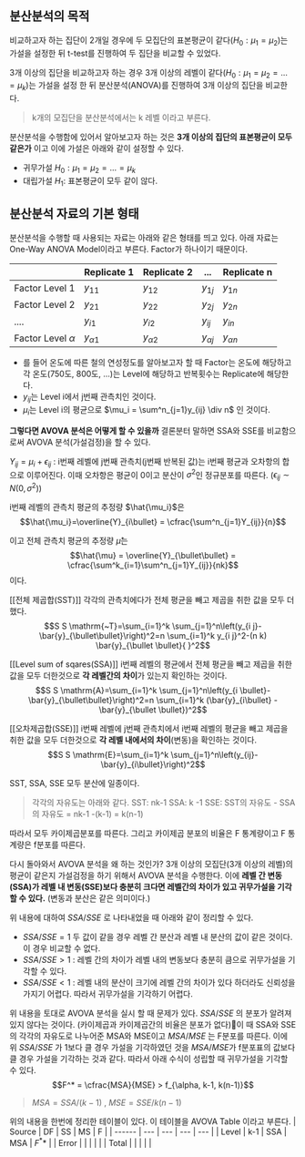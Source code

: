 ## 분산분석의 목적

비교하고자 하는 집단이 2개일 경우에 두 모집단의 표본평균이 같다($H_0: \mu_1 = \mu_2$)는 가설을 설정한 뒤 t-test를 진행하여 두 집단을 비교할 수 있었다.

3개 이상의 집단을 비교하고자 하는 경우 3개 이상의 레벨이 같다($H_0: \mu_1 = \mu_2 = ... = \mu_k$)는 가설을 설정 한 뒤 분산분석(ANOVA)를 진행하여 3개 이상의 집단을 비교한다. 

> k개의 모집단을 분산분석에서는 k 레벨 이라고 부른다. 

분산분석을 수행함에 있어서 알아보고자 하는 것은 **3개 이상의 집단의 표본평균이 모두 같은가** 이고 이에 가설은 아래와 같이 설정할 수 있다.
* 귀무가설 $H_0: \mu_1 = \mu_2 = ... = \mu_k$
* 대립가설 $H_1:$ 표본평균이 모두 같이 않다.


## 분산분석 자료의 기본 형태
분산분석을 수행할 때 사용되는 자료는 아래와 같은 형태를 띄고 있다. 아래 자료는 One-Way ANOVA Model이라고 부른다. Factor가 하나이기 때문이다. 

|                       | Replicate 1    | Replicate 2    |       ...            | Replicate n    |
| --------------------- | -------------- | -------------- | -------------- | -------------- |
| Factor Level 1        | $y_{11}$       | $y_{12}$       | $y_{1j}$       | $y_{1n}$       |
| Factor Level 2        | $y_{21}$       | $y_{22}$       | $y_{2j}$       | $y_{2n}$       |
| ....                  | $y_{i1}$       | $y_{i2}$       | $y_{ij}$       | $y_{in}$               |
| Factor Level $\alpha$ | $y_{\alpha 1}$ | $y_{\alpha 2}$ | $y_{\alpha j}$ | $y_{\alpha n}$ |

* 를 들어 온도에 따른 철의 연성정도를 알아보고자 할 때 Factor는 온도에 해당하고 각 온도(750도, 800도, ...)는 Level에 해당하고 반복횟수는 Replicate에 해당한다. 
* ${y_{ij}}$는 Level i에서 j번째 관측치인 것이다. 
* $\mu_i$는 Level i의 평균으로 $\mu_i = \sum^n_{j=1}y_{ij} \div n$ 인 것이다.  


**그렇다면 AVOVA 분석은 어떻게 할 수 있을까** 
결론분터 말하면 SSA와 SSE를 비교함으로써 AVOVA 분석(가설검정)을 할 수 있다. 

$Y_{ij} = \mu_i + \epsilon_{ij}$ : i번째 레벨에 j번째 관측치(j번째 반복된 값)는 i번째 평균과 오차항의 합으로 이루어진다. 이때 오차항은 평균이 0이고 분산이 $\sigma^2$인 정규분포를 따른다. ($\epsilon_{ij} \sim N(0, \sigma^2)$) 


i번째 레벨의 관측치 평균의 추정량 $\hat{\mu_i}$은 
$$\hat{\mu_i}=\overline{Y}_{i\bullet} = \cfrac{\sum^n_{j=1}Y_{ij}}{n}$$

이고 전체 관측치 평균의 추정량 $\hat{\mu}$는 
$$\hat{\mu} = \overline{Y}_{\bullet\bullet} = \cfrac{\sum^k_{i=1}\sum^n_{j=1}Y_{ij}}{nk}$$
이다.  

[[전체 제곱합(SST)]]
각각의 관측치에다가 전체 평균을 빼고 제곱을 취한 값을 모두 더했다.
$$S S \mathrm{~T}=\sum_{i=1}^k \sum_{j=1}^n\left(y_{i j}-\bar{y}_{\bullet\bullet}\right)^2=n \sum_{i=1}^k y_{i j}^2-(n k) \bar{y}_{\bullet \bullet}{ }^2$$

[[Level sum of sqares(SSA)]]
i번째 레벨의 평균에서 전체 평균을 빼고 제곱을 취한 값을 모두 더한것으로 **각 레벨간의 차이**가 있는지 확인하는 것이다. 
$$S S \mathrm{A}=\sum_{i=1}^k \sum_{j=1}^n\left(y_{i \bullet}-\bar{y}_{\bullet\bullet}\right)^2=n \sum_{i=1}^k (\bar{y}_{i\bullet} - \bar{y}_{\bullet \bullet})^2$$

[[오차제곱합(SSE)]]
i번째 레벨에 j번째 관측치에서 i번째 레벨의 평균을 빼고 제곱을 취한 값을 모두 더한것으로 **각 레벨 내에서의 차이**(변동)을 확인하는 것이다. 
$$S S \mathrm{E}=\sum_{i=1}^k \sum_{j=1}^n\left(y_{ij}-\bar{y}_{i\bullet}\right)^2$$

SST, SSA, SSE 모두 분산에 일종이다.

> 각각의 자유도는 아래와 같다.
> SST: nk-1
> SSA: k -1
> SSE: SST의 자유도 - SSA의 자유도 = nk-1 -(k-1) = k(n-1) 

따라서 모두 카이제곱분포를 따른다.
그리고 카이제곱 분포의 비율은 F 통계량이고 F 통계량은 f분포를 따른다. 


다시 돌아와서 AVOVA 분석을 왜 하는 것인가? 3개 이상의 모집단(3개 이상의 레벨)의 평균이 같은지 가설검정을 하기 위해서 AVOVA 분석을 수행한다. 
이에 **레벨 간 변동(SSA)가 레벨 내 변동(SSE)보다 충분히 크다면 레벨간의 차이가 있고 귀무가설을 기각할 수 있다.** (변동과 분산은 같은 의미이다.)

위 내용에 대하여 $SSA/SSE$ 로 나타내었을 때 아래와 같이 정리할 수 있다.
* $SSA / SSE = 1$ 두 값이 같을 경우 레벨 간 분산과 레벨 내 분산의 값이 같은 것이다. 이 경우 비교할 수 없다.
* $SSA / SSE > 1$ : 레벨 간의 차이가 레벨 내의 변동보다 충분히 큼으로 귀무가설을 기각할 수 있다.
* $SSA/SSE < 1$ : 레벨 내의 분산이 크기에 레벨 간의 차이가 있다 하더라도 신뢰성을 가지기 어렵다. 따라서 귀무가설을 기각하기 어렵다. 

위 내용을 토대로 AVOVA 분석을 실시 할 때 문제가 있다. $SSA/SSE$ 의 분포가 알려져 있지 않다는 것이다. (카이제곱과 카이제곱간의 비율은 분포가 없다)이 때 SSA와 SSE의 각각의 자유도로 나누어준 MSA와 MSE이고 $MSA / MSE$ 는 F분포를 따른다. 이에 위 $SSA / SSE$ 가 1보다 클 경우 가설을 기각하였던 것을 $MSA/MSE$가 f분포표의 값보다 클 경우 가설을 기각하는 것과 같다. 
따라서 아래 수식이 성립할 때 귀무가설을 기각할 수 있다.
$$F^* = \cfrac{MSA}{MSE} > f_{\alpha, k-1, k(n-1)}$$
> $MSA = SSA / (k-1)$ , $MSE = SSE/k(n-1)$ 

위의 내용을 한번에 정리한 테이블이 있다. 이 테이블을 AVOVA Table 이라고 부른다. 
| Source | DF  | SS  | MS  | F   |
| ------ | --- | --- | --- | --- |
| Level  | k-1 | SSA | MSA | $F^*$*   |
| Error  |     |     |     |     |
| Total  |     |     |     |     |
